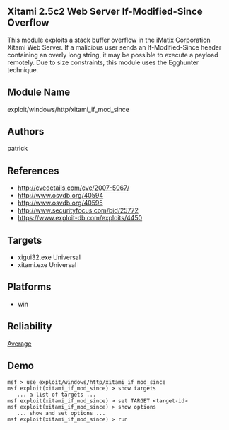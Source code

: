 ## Xitami 2.5c2 Web Server If-Modified-Since Overflow

This module exploits a stack buffer overflow in the iMatix 
Corporation Xitami Web Server. If a malicious user sends an 
If-Modified-Since header containing an overly long string, 
it may be possible to execute a payload remotely. Due to 
size constraints, this module uses the Egghunter technique.


## Module Name
exploit/windows/http/xitami_if_mod_since

## Authors
patrick


## References
* http://cvedetails.com/cve/2007-5067/
* http://www.osvdb.org/40594
* http://www.osvdb.org/40595
* http://www.securityfocus.com/bid/25772
* https://www.exploit-db.com/exploits/4450



## Targets
* xigui32.exe Universal
* xitami.exe  Universal


## Platforms
* win

## Reliability
[Average](https://github.com/rapid7/metasploit-framework/wiki/Exploit-Ranking)

## Demo

```
msf > use exploit/windows/http/xitami_if_mod_since
msf exploit(xitami_if_mod_since) > show targets
   ... a list of targets ...
msf exploit(xitami_if_mod_since) > set TARGET <target-id>
msf exploit(xitami_if_mod_since) > show options
   ... show and set options ...
msf exploit(xitami_if_mod_since) > run
```
    
    